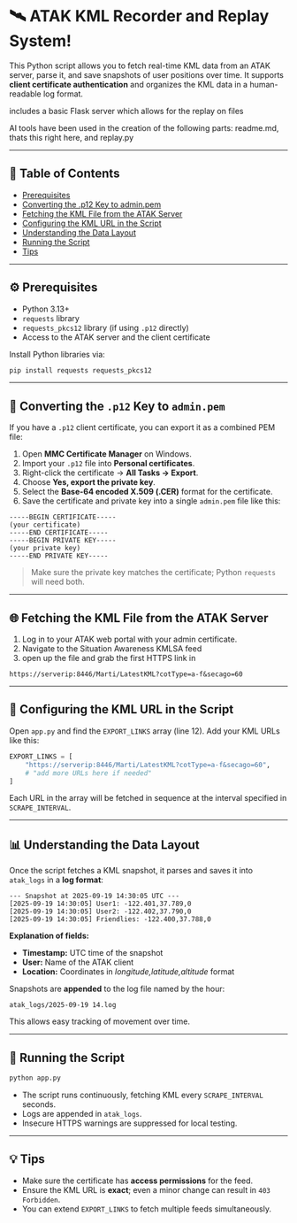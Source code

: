 # 🛰️ ATAK KML Recorder and Replay System!

This Python script allows you to fetch real-time KML data from an ATAK server, parse it, and save snapshots of user positions over time. It supports **client certificate authentication** and organizes the KML data in a human-readable log format.

includes a basic Flask server which allows for the replay on files

AI tools have been used in the creation of the following parts:
readme.md, thats this right here, 
and replay.py

---

## 📄 Table of Contents

<ul>
  <li><a href="#prerequisites">Prerequisites</a></li>
  <li><a href="#converting-p12-to-pem">Converting the .p12 Key to admin.pem</a></li>
  <li><a href="#fetching-the-kml-file">Fetching the KML File from the ATAK Server</a></li>
  <li><a href="#configuring-exportlinks">Configuring the KML URL in the Script</a></li>
  <li><a href="#data-layout">Understanding the Data Layout</a></li>
  <li><a href="#running-the-script">Running the Script</a></li>
  <li><a href="#tips">Tips</a></li>
</ul>

---

## <a name="prerequisites"></a>⚙️ Prerequisites

* Python 3.13+
* `requests` library
* `requests_pkcs12` library (if using `.p12` directly)
* Access to the ATAK server and the client certificate

Install Python libraries via:

```bash
pip install requests requests_pkcs12
```

---

## <a name="converting-p12-to-pem"></a>🔑 Converting the `.p12` Key to `admin.pem`

If you have a `.p12` client certificate, you can export it as a combined PEM file:

1. Open **MMC Certificate Manager** on Windows.
2. Import your `.p12` file into **Personal certificates**.
3. Right-click the certificate → **All Tasks → Export**.
4. Choose **Yes, export the private key**.
5. Select the **Base-64 encoded X.509 (.CER)** format for the certificate.
6. Save the certificate and private key into a single `admin.pem` file like this:

```text
-----BEGIN CERTIFICATE-----
(your certificate)
-----END CERTIFICATE-----
-----BEGIN PRIVATE KEY-----
(your private key)
-----END PRIVATE KEY-----
```

> Make sure the private key matches the certificate; Python `requests` will need both.

---

## <a name="fetching-the-kml-file"></a>🌐 Fetching the KML File from the ATAK Server

1. Log in to your ATAK web portal with your admin certificate.
2. Navigate to the Situation Awareness KMLSA feed
3. open up the file and grab the first HTTPS link in <a herf="abc...">

```text
https://serverip:8446/Marti/LatestKML?cotType=a-f&secago=60
```

---

## <a name="configuring-exportlinks"></a>📝 Configuring the KML URL in the Script

Open `app.py` and find the `EXPORT_LINKS` array (line 12). Add your KML URLs like this:

```python
EXPORT_LINKS = [
    "https://serverip:8446/Marti/LatestKML?cotType=a-f&secago=60",
    # "add more URLs here if needed"
]
```

Each URL in the array will be fetched in sequence at the interval specified in `SCRAPE_INTERVAL`.

---

## <a name="data-layout"></a>📊 Understanding the Data Layout

Once the script fetches a KML snapshot, it parses and saves it into `atak_logs` in a **log format**:

```text
--- Snapshot at 2025-09-19 14:30:05 UTC ---
[2025-09-19 14:30:05] User1: -122.401,37.789,0
[2025-09-19 14:30:05] User2: -122.402,37.790,0
[2025-09-19 14:30:05] Friendlies: -122.400,37.788,0
```

**Explanation of fields:**

<ul>
  <li><b>Timestamp:</b> UTC time of the snapshot</li>
  <li><b>User:</b> Name of the ATAK client</li>
  <li><b>Location:</b> Coordinates in <i>longitude,latitude,altitude</i> format</li>
</ul>

Snapshots are **appended** to the log file named by the hour:

```text
atak_logs/2025-09-19 14.log
```

This allows easy tracking of movement over time.

---

## <a name="running-the-script"></a>🚀 Running the Script

```bash
python app.py
```

* The script runs continuously, fetching KML every `SCRAPE_INTERVAL` seconds.
* Logs are appended in `atak_logs`.
* Insecure HTTPS warnings are suppressed for local testing.

---

## <a name="tips"></a>💡 Tips

* Make sure the certificate has **access permissions** for the feed.
* Ensure the KML URL is **exact**; even a minor change can result in `403 Forbidden`.
* You can extend `EXPORT_LINKS` to fetch multiple feeds simultaneously.




